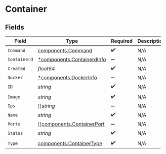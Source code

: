 # Container


## Fields

| Field                                                                   | Type                                                                    | Required                                                                | Description                                                             |
| ----------------------------------------------------------------------- | ----------------------------------------------------------------------- | ----------------------------------------------------------------------- | ----------------------------------------------------------------------- |
| `Command`                                                               | [components.Command](../../models/components/command.md)                | :heavy_check_mark:                                                      | N/A                                                                     |
| `Containerd`                                                            | [*components.ContainerdInfo](../../models/components/containerdinfo.md) | :heavy_minus_sign:                                                      | N/A                                                                     |
| `Created`                                                               | *float64*                                                               | :heavy_check_mark:                                                      | N/A                                                                     |
| `Docker`                                                                | [*components.DockerInfo](../../models/components/dockerinfo.md)         | :heavy_minus_sign:                                                      | N/A                                                                     |
| `ID`                                                                    | *string*                                                                | :heavy_check_mark:                                                      | N/A                                                                     |
| `Image`                                                                 | *string*                                                                | :heavy_check_mark:                                                      | N/A                                                                     |
| `Ips`                                                                   | []*string*                                                              | :heavy_minus_sign:                                                      | N/A                                                                     |
| `Name`                                                                  | *string*                                                                | :heavy_check_mark:                                                      | N/A                                                                     |
| `Ports`                                                                 | [][components.ContainerPort](../../models/components/containerport.md)  | :heavy_minus_sign:                                                      | N/A                                                                     |
| `Status`                                                                | *string*                                                                | :heavy_check_mark:                                                      | N/A                                                                     |
| `Type`                                                                  | [components.ContainerType](../../models/components/containertype.md)    | :heavy_check_mark:                                                      | N/A                                                                     |